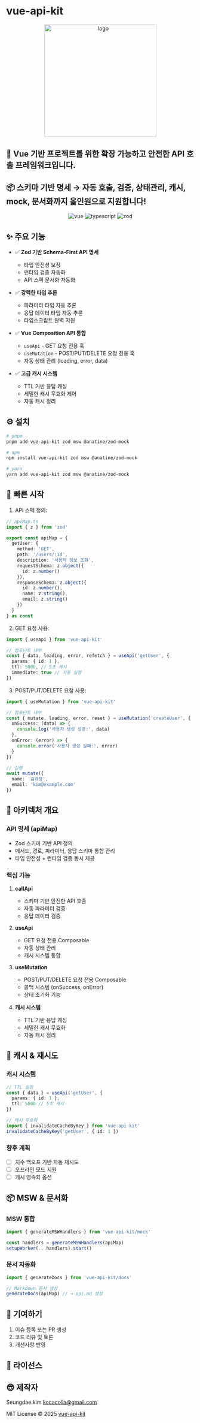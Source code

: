 # vue-api-kit

<p align="center">
  <img src="https://github.com/kimseungdae/vue-api-kit/blob/main/logo.png?raw=true" alt="logo" width="300">
</p>

## 🎯 Vue 기반 프로젝트를 위한 확장 가능하고 안전한 API 호출 프레임워크입니다.<br>
## 📦 스키마 기반 명세 → 자동 호출, 검증, 상태관리, 캐시, mock, 문서화까지 올인원으로 지원합니다!

<p align="center">
  <img src="https://img.shields.io/badge/vue-3.0.0-brightgreen.svg" alt="vue">
  <img src="https://img.shields.io/badge/typescript-5.0.0-blue.svg" alt="typescript">
  <img src="https://img.shields.io/badge/zod-3.0.0-red.svg" alt="zod">
</p>

## ✨ 주요 기능

- ✅ **Zod 기반 Schema-First API 명세**
  - 타입 안전성 보장
  - 런타임 검증 자동화
  - API 스펙 문서화 자동화

- ✅ **강력한 타입 추론**
  - 파라미터 타입 자동 추론
  - 응답 데이터 타입 자동 추론
  - 타입스크립트 완벽 지원

- ✅ **Vue Composition API 통합**
  - `useApi` - GET 요청 전용 훅
  - `useMutation` - POST/PUT/DELETE 요청 전용 훅
  - 자동 상태 관리 (loading, error, data)

- ✅ **고급 캐시 시스템**
  - TTL 기반 응답 캐싱
  - 세밀한 캐시 무효화 제어
  - 자동 캐시 정리

## ⚙️ 설치

```bash
# pnpm
pnpm add vue-api-kit zod msw @anatine/zod-mock

# npm
npm install vue-api-kit zod msw @anatine/zod-mock

# yarn
yarn add vue-api-kit zod msw @anatine/zod-mock
```

## 🚀 빠른 시작

1. API 스펙 정의:

```typescript
// apiMap.ts
import { z } from 'zod'

export const apiMap = {
  getUser: {
    method: 'GET',
    path: '/users/:id',
    description: '사용자 정보 조회',
    requestSchema: z.object({
      id: z.number()
    }),
    responseSchema: z.object({
      id: z.number(),
      name: z.string(),
      email: z.string()
    })
  }
} as const
```

2. GET 요청 사용:

```typescript
import { useApi } from 'vue-api-kit'

// 컴포넌트 내부
const { data, loading, error, refetch } = useApi('getUser', {
  params: { id: 1 },
  ttl: 5000, // 5초 캐시
  immediate: true // 자동 실행
})
```

3. POST/PUT/DELETE 요청 사용:

```typescript
import { useMutation } from 'vue-api-kit'

// 컴포넌트 내부
const { mutate, loading, error, reset } = useMutation('createUser', {
  onSuccess: (data) => {
    console.log('사용자 생성 성공:', data)
  },
  onError: (error) => {
    console.error('사용자 생성 실패:', error)
  }
})

// 실행
await mutate({
  name: '김과장',
  email: 'kim@example.com'
})
```

## 🧱 아키텍처 개요

### API 명세 (apiMap)

- Zod 스키마 기반 API 정의
- 메서드, 경로, 파라미터, 응답 스키마 통합 관리
- 타입 안전성 + 런타임 검증 동시 제공

### 핵심 기능

1. **callApi**
   - 스키마 기반 안전한 API 호출
   - 자동 파라미터 검증
   - 응답 데이터 검증

2. **useApi**
   - GET 요청 전용 Composable
   - 자동 상태 관리
   - 캐시 시스템 통합

3. **useMutation**
   - POST/PUT/DELETE 요청 전용 Composable
   - 콜백 시스템 (onSuccess, onError)
   - 상태 초기화 기능

4. **캐시 시스템**
   - TTL 기반 응답 캐싱
   - 세밀한 캐시 무효화
   - 자동 캐시 정리

## 🔐 캐시 & 재시도

### 캐시 시스템

```typescript
// TTL 설정
const { data } = useApi('getUser', {
  params: { id: 1 },
  ttl: 5000 // 5초 캐시
})

// 캐시 무효화
import { invalidateCacheByKey } from 'vue-api-kit'
invalidateCacheByKey('getUser', { id: 1 })
```

### 향후 계획

- [ ] 지수 백오프 기반 자동 재시도
- [ ] 오프라인 모드 지원
- [ ] 캐시 영속화 옵션

## 📦 MSW & 문서화

### MSW 통합

```typescript
import { generateMSWHandlers } from 'vue-api-kit/mock'

const handlers = generateMSWHandlers(apiMap)
setupWorker(...handlers).start()
```

### 문서 자동화

```typescript
import { generateDocs } from 'vue-api-kit/docs'

// Markdown 문서 생성
generateDocs(apiMap) // → api.md 생성
```

## 🤝 기여하기

1. 이슈 등록 또는 PR 생성
2. 코드 리뷰 및 토론
3. 개선사항 반영

## 📝 라이선스

## 😎 제작자
Seungdae.kim 
kocacolla@gmail.com

MIT License © 2025 [vue-api-kit](https://github.com/yourusername/vue-api-kit)

